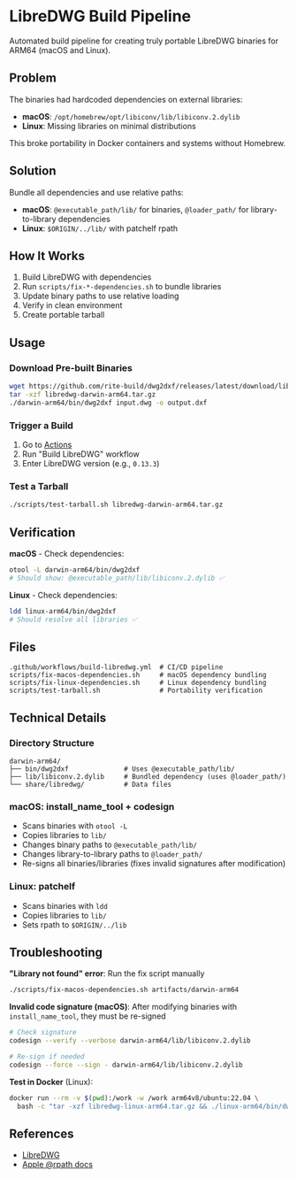 # LibreDWG Build Pipeline

Automated build pipeline for creating truly portable LibreDWG binaries for ARM64 (macOS and Linux).

## Problem

The binaries had hardcoded dependencies on external libraries:
- **macOS**: `/opt/homebrew/opt/libiconv/lib/libiconv.2.dylib` 
- **Linux**: Missing libraries on minimal distributions

This broke portability in Docker containers and systems without Homebrew.

## Solution

Bundle all dependencies and use relative paths:
- **macOS**: `@executable_path/lib/` for binaries, `@loader_path/` for library-to-library dependencies
- **Linux**: `$ORIGIN/../lib/` with patchelf rpath

## How It Works

1. Build LibreDWG with dependencies
2. Run `scripts/fix-*-dependencies.sh` to bundle libraries
3. Update binary paths to use relative loading
4. Verify in clean environment
5. Create portable tarball

## Usage

### Download Pre-built Binaries

```bash
wget https://github.com/rite-build/dwg2dxf/releases/latest/download/libredwg-darwin-arm64.tar.gz
tar -xzf libredwg-darwin-arm64.tar.gz
./darwin-arm64/bin/dwg2dxf input.dwg -o output.dxf
```

### Trigger a Build

1. Go to [Actions](https://github.com/rite-build/libredwg-build/actions)
2. Run "Build LibreDWG" workflow
3. Enter LibreDWG version (e.g., `0.13.3`)

### Test a Tarball

```bash
./scripts/test-tarball.sh libredwg-darwin-arm64.tar.gz
```

## Verification

**macOS** - Check dependencies:
```bash
otool -L darwin-arm64/bin/dwg2dxf
# Should show: @executable_path/lib/libiconv.2.dylib ✅
```

**Linux** - Check dependencies:
```bash
ldd linux-arm64/bin/dwg2dxf
# Should resolve all libraries ✅
```

## Files

```
.github/workflows/build-libredwg.yml  # CI/CD pipeline
scripts/fix-macos-dependencies.sh     # macOS dependency bundling
scripts/fix-linux-dependencies.sh     # Linux dependency bundling  
scripts/test-tarball.sh               # Portability verification
```

## Technical Details

### Directory Structure
```
darwin-arm64/
├── bin/dwg2dxf              # Uses @executable_path/lib/
├── lib/libiconv.2.dylib     # Bundled dependency (uses @loader_path/)
└── share/libredwg/          # Data files
```

### macOS: install_name_tool + codesign
- Scans binaries with `otool -L`
- Copies libraries to `lib/`
- Changes binary paths to `@executable_path/lib/`
- Changes library-to-library paths to `@loader_path/`
- Re-signs all binaries/libraries (fixes invalid signatures after modification)

### Linux: patchelf
- Scans binaries with `ldd`
- Copies libraries to `lib/`
- Sets rpath to `$ORIGIN/../lib`

## Troubleshooting

**"Library not found" error**: Run the fix script manually
```bash
./scripts/fix-macos-dependencies.sh artifacts/darwin-arm64
```

**Invalid code signature (macOS)**: After modifying binaries with `install_name_tool`, they must be re-signed
```bash
# Check signature
codesign --verify --verbose darwin-arm64/lib/libiconv.2.dylib

# Re-sign if needed
codesign --force --sign - darwin-arm64/lib/libiconv.2.dylib
```

**Test in Docker** (Linux):
```bash
docker run --rm -v $(pwd):/work -w /work arm64v8/ubuntu:22.04 \
  bash -c "tar -xzf libredwg-linux-arm64.tar.gz && ./linux-arm64/bin/dwg2dxf --version"
```

## References

- [LibreDWG](https://github.com/LibreDWG/libredwg)
- [Apple @rpath docs](https://developer.apple.com/library/archive/documentation/DeveloperTools/Conceptual/DynamicLibraries/100-Articles/RunpathDependentLibraries.html)
